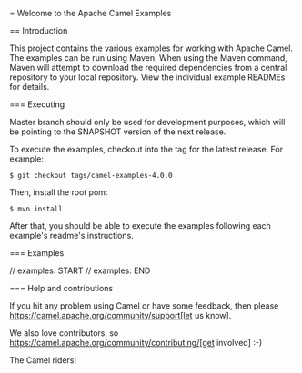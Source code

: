 = Welcome to the Apache Camel Examples

== Introduction

This project contains the various examples for working with Apache
Camel. The examples can be run using Maven. When using the Maven
command, Maven will attempt to download the required dependencies from a
central repository to your local repository.
View the individual example READMEs for details.

=== Executing

Master branch should only be used for development purposes, which will be pointing
to the SNAPSHOT version of the next release.

To execute the examples, checkout into the tag for the latest release. For example:

`$ git checkout tags/camel-examples-4.0.0`

Then, install the root pom:

`$ mvn install`

After that, you should be able to execute the examples following each example's
readme's instructions.

=== Examples

// examples: START
// examples: END

=== Help and contributions

If you hit any problem using Camel or have some feedback,
then please https://camel.apache.org/community/support[let us know].

We also love contributors,
so https://camel.apache.org/community/contributing/[get involved] :-)

The Camel riders!